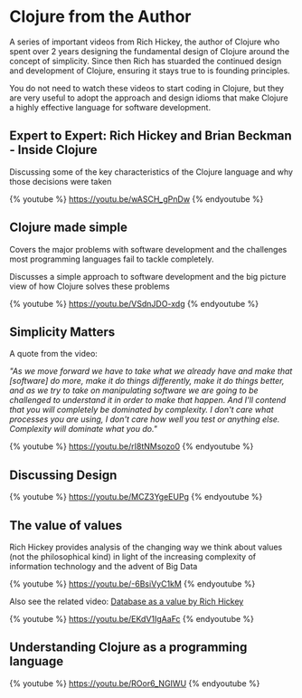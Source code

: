 # Clojure from the Author

A series of important videos from Rich Hickey, the author of Clojure who spent over 2 years designing the fundamental design of Clojure around the concept of simplicity.  Since then Rich has stuarded the continued design and development of Clojure, ensuring it stays true to is founding principles.

You do not need to watch these videos to start coding in Clojure, but they are very useful to adopt the approach and design idioms that make Clojure a highly effective language for software development.


## Expert to Expert: Rich Hickey and Brian Beckman - Inside Clojure
Discussing some of the key characteristics of the Clojure language and why those decisions were taken

{% youtube %}
https://youtu.be/wASCH_gPnDw
{% endyoutube %}


## Clojure made simple
Covers the major problems with software development and the challenges most programming languages fail to tackle completely.

Discusses a simple approach to software development and the big picture view of how Clojure solves these problems

{% youtube %}
https://youtu.be/VSdnJDO-xdg
{% endyoutube %}


## Simplicity Matters
A quote from the video:

_"As we move forward we have to take what we already have and make that [software] do more, make it do things differently, make it do things better,  and as we try to take on manipulating software we are going to be challenged to understand it in order to make that happen.
  And I'll contend that you will completely be dominated by complexity.  I don't care what processes you are using, I don't care how well you test or anything else.  Complexity will dominate what you do."_

{% youtube %}
https://youtu.be/rI8tNMsozo0
{% endyoutube %}


## Discussing Design

{% youtube %}
https://youtu.be/MCZ3YgeEUPg
{% endyoutube %}


## The value of values
Rich Hickey provides analysis of the changing way we think about values (not the philosophical kind) in light of the increasing complexity of information technology and the advent of Big Data

{% youtube %}
https://youtu.be/-6BsiVyC1kM
{% endyoutube %}

Also see the related video: [Database as a value by Rich Hickey](https://youtu.be/EKdV1IgAaFc)

{% youtube %}
https://youtu.be/EKdV1IgAaFc
{% endyoutube %}


## Understanding Clojure as a programming language

{% youtube %}
https://youtu.be/ROor6_NGIWU
{% endyoutube %}
